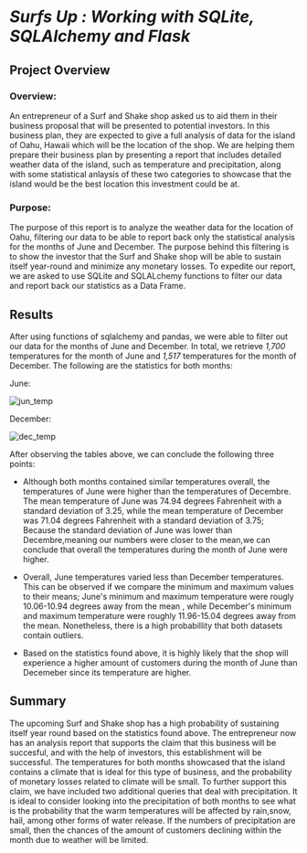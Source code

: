 # ***Surfs Up : Working with SQLite, SQLAlchemy and Flask***

## Project Overview

### Overview:

An entrepreneur of a Surf and Shake shop asked us to aid them in their business proposal that will be presented to potential investors. In this business plan, they are expected to give a full analysis of data for the island of Oahu, Hawaii which will be the location of the shop. We are helping them prepare their business plan by presenting a report that includes detailed weather data of the island, such as temperature and precipitation, along with some statistical anlaysis of these two categories to showcase that the island would be the best location this investment could be at.


### Purpose:

The purpose of this report is to analyze the weather data for the location of Oahu, filtering our data to be able to report back only the statistical analysis for the months of June and December. The purpose behind this filtering is to show the investor that the Surf and Shake shop will be able to sustain itself year-round and minimize any monetary losses. To expedite our report, we are asked to use SQLite and SQLALchemy functions to filter our data and report back our statistics as a Data Frame.


## Results

After using functions of sqlalchemy and pandas, we were able to filter out our data for the months of June and December. In total, we retrieve *1,700* temperatures for the month of June and *1,517* temperatures for the month of December. The following are the statistics for both months:

June:

![jun_temp](https://user-images.githubusercontent.com/111034667/197952771-16903980-4edb-4f63-bef0-329045247ebb.png)

December:

![dec_temp](https://user-images.githubusercontent.com/111034667/197953974-fd2a637c-4010-4417-a30b-28106af4b5cb.png)

 After observing the tables above, we can conclude the following three points:
 
- Although both months contained similar temperatures overall, the temperatures of June were higher than the temperatures of Decembre. The mean temperature of June was 74.94 degrees Fahrenheit with a standard deviation of 3.25, while the mean temperature of December was 71.04 degrees Fahrenheit with a standard deviation of 3.75; Because the standard deviation of June was lower than Decembre,meaning our numbers were closer to the mean,we can conclude that overall the temperatures during the month of June were higher.

- Overall, June temperatures varied less than December temperatures. This can be observed if we compare the minimum and maximum values to their means; June's minimum and maximum temperature were rougly 10.06-10.94 degrees away from the mean , while December's minimum and maximum temperature were roughly 11.96-15.04 degrees away from the mean. Nonetheless, there is a high probabillity that both datasets contain outliers.

- Based on the statistics found above, it is highly likely that the shop will experience a higher amount of customers during the month of June than Decemeber since its temperature are higher.

## Summary

The upcoming Surf and Shake shop has a high probability of sustaining itself year round based on the statistics found above. The entrepreneur now has an analysis report that supports the claim that this business will be succesful, and with the help of investors, this establishment will be successful. The temperatures for both months showcased that the island contains a climate that is ideal for this type of business, and the probability of monetary losses related to climate will be small. To further support this claim, we have included two additional queries that deal with precipitation. It is ideal to consider looking into the precipitation of both months to see what is the probability that the warm temperatures will be affected by rain,snow, hail, among other forms of water release. If the numbers of precipitation are small, then the chances of the amount of customers declining within the month due to weather will be limited.
